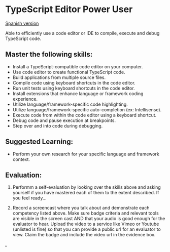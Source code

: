 # TypeScript Editor Power User

[Spanish version](typescript-editor-es.md)

Able to efficiently use a code editor or IDE to compile, execute and debug TypeScript code.

## Master the following skills:

- Install a TypeScript-compatible code editor on your computer.
- Use code editor to create functional TypeScript code.
- Build applications from multiple source files.
- Compile code using keyboard shortcuts in the code editor.
- Run unit tests using keyboard shortcuts in the code editor.
- Install extensions that enhance language or framework coding experience.
- Utilize language/framework-specific code highlighting.
- Utilize language/framework-specific auto-completion (ex: Intellisense).
- Execute code from within the code editor using a keyboard shortcut.
- Debug code and pause execution at breakpoints.
- Step over and into code during debugging.

## Suggested Learning:

- Perform your own research for your specific language and framework context.

## Evaluation:

1. Performm a self-evaluation by looking over the skills above and asking yourself if you have mastered each of them to the extent described. If you feel ready...

2. Record a screencast where you talk about and demonstrate each competency listed above. Make sure badge criteria and relevant tools are visible in the screen cast AND that your audio is good enough for the evaluator to hear. Upload the video to a service like Vimeo or Youtube (unlisted is fine) so that you can provide a public url for an evaluator to view. Claim the badge and include the video url in the evidence box.

[.](level-4)
